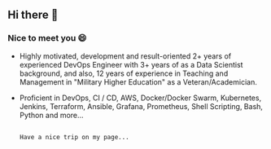 ## Hi there 👋

### Nice to meet you 😄

- Highly motivated, development and result-oriented 2+ years of experienced DevOps Engineer with 3+ years of as a Data Scientist background, and also, 12 years of experience in Teaching and Management in "Military Higher Education" as a Veteran/Academician.

- Proficient in DevOps, CI / CD, AWS, Docker/Docker Swarm, Kubernetes, Jenkins, Terraform, Ansible, Grafana, Prometheus, Shell Scripting, Bash, Python and more… 


                                                                                          Have a nice trip on my page... 
